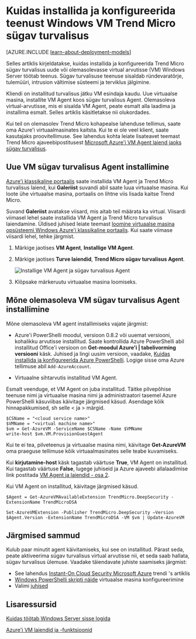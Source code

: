 <properties
    pageTitle="Trend Micro sügav turvalisus installimine VM | Microsoft Azure'i"
    description="Selles artiklis kirjeldatakse, kuidas installida ja konfigureerida Trend Micro turvalisus loodud klassikaline juurutamise mudeli Azure VM."
    services="virtual-machines-windows"
    documentationCenter=""
    authors="iainfoulds"
    manager="timlt"
    editor=""
    tags="azure-service-management"/>

<tags
    ms.service="virtual-machines-windows"
    ms.workload="infrastructure-services"
    ms.tgt_pltfrm="vm-multiple"
    ms.devlang="na"
    ms.topic="article"
    ms.date="08/24/2016"
    ms.author="iainfou"/>


# <a name="how-to-install-and-configure-trend-micro-deep-security-as-a-service-on-a-windows-vm"></a>Kuidas installida ja konfigureerida teenust Windows VM Trend Micro sügav turvalisus

[AZURE.INCLUDE [learn-about-deployment-models](../../includes/learn-about-deployment-models-classic-include.md)]

Selles artiklis kirjeldatakse, kuidas installida ja konfigureerida Trend Micro sügav turvalisus uude või olemasolevasse virtual arvutisse (VM) Windows Server töötab teenus. Sügav turvalisuse teenuse sisaldab ründevaratõrje, tulemüüri, intrusion vältimise süsteemi ja terviklus jälgimine.

Kliendi on installitud turvalisus jätku VM esindaja kaudu. Uue virtuaalse masina, installite VM Agent koos sügav turvalisus Agent. Olemasoleva virtual-arvutisse, mis ei sisalda VM Agent, peate esmalt alla laadima ja installima esmalt. Selles artiklis käsitletakse nii olukordades.

Kui teil on olemasolev Trend Micro kohapealse lahenduse tellimus, saate oma Azure'i virtuaalmasinates kaitsta. Kui te ei ole veel klient, saate kasutajaks proovitellimuse. See lahendus kohta leiate lisateavet teemast Trend Micro ajaveebipostitusest [Microsoft Azure'i VM Agent laiend jaoks sügav turvalisus](http://go.microsoft.com/fwlink/p/?LinkId=403945).

## <a name="install-the-deep-security-agent-on-a-new-vm"></a>Uue VM sügav turvalisus Agent installimine

[Azure'i klassikaline portaalis](http://manage.windowsazure.com) saate installida VM Agent ja Trend Micro turvalisus laiend, kui **Galeriist** suvandi abil saate luua virtuaalse masina. Kui loote ühe virtuaalse masina, portaalis on lihtne viis lisada kaitse Trend Micro.

Suvand **Galeriist** avatakse viisard, mis aitab teil määrata ka virtual. Viisardi viimasel lehel saate installida VM Agent ja Trend Micro turvalisus laiendamine. Üldised juhised leiate teemast [loomine virtuaalse masina opsüsteemi Windows Azure'i klassikaline portaalis](virtual-machines-windows-classic-tutorial.md). Kui saate viimase viisardi lehel, tehke järgmist.

1.  Märkige jaotises **VM Agent**, **Installige VM Agent**.

2.  Märkige jaotises **Turve laiendid**, **Trend Micro sügav turvalisus Agent**.

    ![Installige VM Agent ja sügav turvalisus Agent](./media/virtual-machines-windows-classic-install-trend/InstallVMAgentandTrend.png)

3.  Klõpsake märkeruutu virtuaalse masina loomiseks.

## <a name="install-the-deep-security-agent-on-an-existing-vm"></a>Mõne olemasoleva VM sügav turvalisus Agent installimine

Mõne olemasoleva VM agent installimiseks vajate järgmist:

- Azure'i PowerShelli moodul, versioon 0.8.2 või uuemat versiooni, kohalikku arvutisse installitud. Saate kontrollida Azure PowerShelli abil installitud Office'i versioon on **Get-moodul Azure'i | tabelivorming versiooni** käsk. Juhised ja lingi uusim versioon, vaadake, [Kuidas installida ja konfigureerida Azure PowerShelli](../powershell-install-configure.md). Logige sisse oma Azure tellimuse abil `Add-AzureAccount`.

- Virtuaalne sihtarvutis installitud VM Agent.

Esmalt veenduge, et VM Agent on juba installitud. Täitke pilvepõhise teenuse nimi ja virtuaalse masina nimi ja administraatori tasemel Azure PowerShelli käsuviibas käivitage järgmised käsud. Asendage kõik hinnapakkumised, sh selle < ja > märgid.

    $CSName = "<cloud service name>"
    $VMName = "<virtual machine name>"
    $vm = Get-AzureVM -ServiceName $CSName -Name $VMName
    write-host $vm.VM.ProvisionGuestAgent

Kui te ei tea, pilveteenus ja virtuaalse masina nimi, käivitage **Get-AzureVM** oma praeguse tellimuse kõik virtuaalmasinates selle teabe kuvamiseks.

Kui **kirjutamine-host** käsk tagastab väärtuse **True**, VM Agent on installitud. Kui tagastab väärtuse **False**, lugege juhiseid ja Azure ajaveebi allalaadimise link postitada [VM Agent ja laiendid - osa 2](http://go.microsoft.com/fwlink/p/?LinkId=403947).

Kui VM Agent on installitud, käivitage järgmised käsud.

    $Agent = Get-AzureVMAvailableExtension TrendMicro.DeepSecurity -ExtensionName TrendMicroDSA

    Set-AzureVMExtension -Publisher TrendMicro.DeepSecurity –Version $Agent.Version -ExtensionName TrendMicroDSA -VM $vm | Update-AzureVM

## <a name="next-steps"></a>Järgmised sammud

Kulub paar minutit agent käivitamiseks, kui see on installitud. Pärast seda, peate aktiveerima sügav turvalisus virtual arvutisse nii, et seda saab hallata, sügav turvalisus ülemuse. Vaadake täiendavate juhiste saamiseks järgmist:

- See lahendus [Instant-On Cloud Security Microsoft Azure](http://go.microsoft.com/fwlink/?LinkId=404101) trendi 's artiklis
- [Windows PowerShelli skripti näide](http://go.microsoft.com/fwlink/?LinkId=404100) virtuaalse masina konfigureerimine
- Valimi [juhised](http://go.microsoft.com/fwlink/?LinkId=404099)

## <a name="additional-resources"></a>Lisaressursid

[Kuidas töötab Windows Server sisse logida]

[Azure'i VM laiendid ja -funktsioonid]


<!--Link references-->
[Kuidas töötab Windows Server sisse logida]: virtual-machines-windows-classic-connect-logon.md
[Azure'i VM laiendid ja -funktsioonid]: http://go.microsoft.com/fwlink/p/?linkid=390493&clcid=0x409
